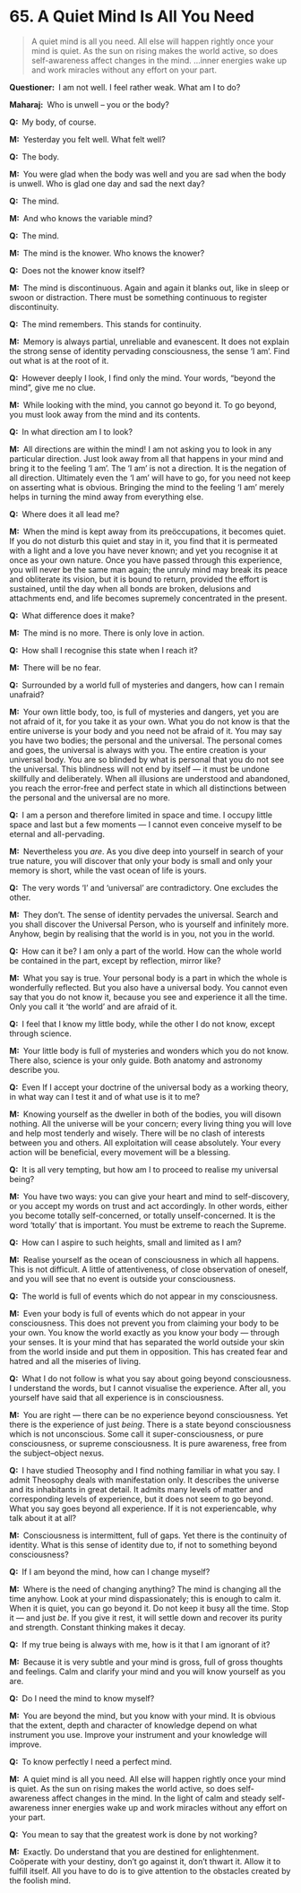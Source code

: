 # 65. A Quiet Mind Is All You Need

>A quiet mind is all you need. All else will happen rightly once your mind is quiet. As the sun on rising makes the world active, so does self-awareness affect changes in the mind. …inner energies wake up and work miracles without any effort on your part.

**Questioner:**&ensp;I am not well. I feel rather weak. What am I to do?

**Maharaj:**&ensp;Who is unwell – you or the body?

**Q:**&ensp;My body, of course.

**M:**&ensp;Yesterday you felt well. What felt well?

**Q:**&ensp;The body.

**M:**&ensp;You were glad when the body was well and you are sad when the body is unwell. Who is glad one day and sad the next day?

**Q:**&ensp;The mind.

**M:**&ensp;And who knows the variable mind?

**Q:**&ensp;The mind.

**M:**&ensp;The mind is the knower. Who knows the knower?

**Q:**&ensp;Does not the knower know itself?

**M:**&ensp;The mind is discontinuous. Again and again it blanks out, like in sleep or swoon or distraction. There must be something continuous to register discontinuity.

**Q:**&ensp;The mind remembers. This stands for continuity.

**M:**&ensp;Memory is always partial, unreliable and evanescent. It does not explain the strong sense of identity pervading consciousness, the sense ‘I am’. Find out what is at the root of it.

**Q:**&ensp;However deeply I look, I find only the mind. Your words, “beyond the mind”, give me no clue.

**M:**&ensp;While looking with the mind, you cannot go beyond it. To go beyond, you must look away from the mind and its contents.

**Q:**&ensp;In what direction am I to look?

**M:**&ensp;All directions are within the mind! I am not asking you to look in any particular direction. Just look away from all that happens in your mind and bring it to the feeling ‘I am’. The ‘I am’ is not a direction. It is the negation of all direction. Ultimately even the ‘I am’ will have to go, for you need not keep on asserting what is obvious. Bringing the mind to the feeling ‘I am’ merely helps in turning the mind away from everything else.

**Q:**&ensp;Where does it all lead me?

**M:**&ensp;When the mind is kept away from its preöccupations, it becomes quiet. If you do not disturb this quiet and stay in it, you find that it is permeated with a light and a love you have never known; and yet you recognise it at once as your own nature. Once you have passed through this experience, you will never be the same man again; the unruly mind may break its peace and obliterate its vision, but it is bound to return, provided the effort is sustained, until the day when all bonds are broken, delusions and attachments end, and life becomes supremely concentrated in the present.

**Q:**&ensp;What difference does it make?

**M:**&ensp;The mind is no more. There is only love in action.

**Q:**&ensp;How shall I recognise this state when I reach it?

**M:**&ensp;There will be no fear.

**Q:**&ensp;Surrounded by a world full of mysteries and dangers, how can I remain unafraid?

**M:**&ensp;Your own little body, too, is full of mysteries and dangers, yet you are not afraid of it, for you take it as your own. What you do not know is that the entire universe is your body and you need not be afraid of it. You may say you have two bodies; the personal and the universal. The personal comes and goes, the universal is always with you. The entire creation is your universal body. You are so blinded by what is personal that you do not see the universal. This blindness will not end by itself — it must be undone skillfully and deliberately. When all illusions are understood and abandoned, you reach the error-free and perfect state in which all distinctions between the personal and the universal are no more.

**Q:**&ensp;I am a person and therefore limited in space and time. I occupy little space and last but a few moments — I cannot even conceive myself to be eternal and all-pervading.

**M:**&ensp;Nevertheless you *are*. As you dive deep into yourself in search of your true nature, you will discover that only your body is small and only your memory is short, while the vast ocean of life is yours.

**Q:**&ensp;The very words ‘I’ and ‘universal’ are contradictory. One excludes the other.

**M:**&ensp;They don’t. The sense of identity pervades the universal. Search and you shall discover the Universal Person, who is yourself and infinitely more. Anyhow, begin by realising that the world is in you, not you in the world.

**Q:**&ensp;How can it be? I am only a part of the world. How can the whole world be contained in the part, except by reflection, mirror like?

**M:**&ensp;What you say is true. Your personal body is a part in which the whole is wonderfully reflected. But you also have a universal body. You cannot even say that you do not know it, because you see and experience it all the time. Only you call it ‘the world’ and are afraid of it.

**Q:**&ensp;I feel that I know my little body, while the other I do not know, except through science.

**M:**&ensp;Your little body is full of mysteries and wonders which you do not know. There also, science is your only guide. Both anatomy and astronomy describe you.

**Q:**&ensp;Even If I accept your doctrine of the universal body as a working theory, in what way can I test it and of what use is it to me?

**M:**&ensp;Knowing yourself as the dweller in both of the bodies, you will disown nothing. All the universe will be your concern; every living thing you will love and help most tenderly and wisely. There will be no clash of interests between you and others. All exploitation will cease absolutely. Your every action will be beneficial, every movement will be a blessing.

**Q:**&ensp;It is all very tempting, but how am I to proceed to realise my universal being?

**M:**&ensp;You have two ways: you can give your heart and mind to self-discovery, or you accept my words on trust and act accordingly. In other words, either you become totally self-concerned, or totally unself-concerned. It is the word ‘totally’ that is important. You must be extreme to reach the Supreme.

**Q:**&ensp;How can I aspire to such heights, small and limited as I am?

**M:**&ensp;Realise yourself as the ocean of consciousness in which all happens. This is not difficult. A little of attentiveness, of close observation of oneself, and you will see that no event is outside your consciousness.

**Q:**&ensp;The world is full of events which do not appear in my consciousness.

**M:**&ensp;Even your body is full of events which do not appear in your consciousness. This does not prevent you from claiming your body to be your own. You know the world exactly as you know your body — through your senses. It is your mind that has separated the world outside your skin from the world inside and put them in opposition. This has created fear and hatred and all the miseries of living.

**Q:**&ensp;What I do not follow is what you say about going beyond consciousness. I understand the words, but I cannot visualise the experience. After all, you yourself have said that all experience is in consciousness.

**M:**&ensp;You are right — there can be no experience beyond consciousness. Yet there is the experience of just *being*. There is a state beyond consciousness which is not unconscious. Some call it super-consciousness, or pure consciousness, or supreme consciousness. It is pure awareness, free from the subject–object nexus.

**Q:**&ensp;I have studied Theosophy and I find nothing familiar in what you say. I admit Theosophy deals with manifestation only. It describes the universe and its inhabitants in great detail. It admits many levels of matter and corresponding levels of experience, but it does not seem to go beyond. What you say goes beyond all experience. If it is not experiencable, why talk about it at all?

**M:**&ensp;Consciousness is intermittent, full of gaps. Yet there is the continuity of identity. What is this sense of identity due to, if not to something beyond consciousness?

**Q:**&ensp;If I am beyond the mind, how can I change myself?

**M:**&ensp;Where is the need of changing anything? The mind is changing all the time anyhow. Look at your mind dispassionately; this is enough to calm it. When it is quiet, you can go beyond it. Do not keep it busy all the time. Stop it — and just *be*. If you give it rest, it will settle down and recover its purity and strength. Constant thinking makes it decay.

**Q:**&ensp;If my true being is always with me, how is it that I am ignorant of it?

**M:**&ensp;Because it is very subtle and your mind is gross, full of gross thoughts and feelings. Calm and clarify your mind and you will know yourself as you are.

**Q:**&ensp;Do I need the mind to know myself?

**M:**&ensp;You are beyond the mind, but you know with your mind. It is obvious that the extent, depth and character of knowledge depend on what instrument you use. Improve your instrument and your knowledge will improve.

**Q:**&ensp;To know perfectly I need a perfect mind.

**M:**&ensp;A quiet mind is all you need. All else will happen rightly once your mind is quiet. As the sun on rising makes the world active, so does self-awareness affect changes in the mind. In the light of calm and steady self-awareness inner energies wake up and work miracles without any effort on your part.

**Q:**&ensp;You mean to say that the greatest work is done by not working?

**M:**&ensp;Exactly. Do understand that you are destined for enlightenment. Coöperate with your destiny, don’t go against it, don’t thwart it. Allow it to fulfill itself. All you have to do is to give attention to the obstacles created by the foolish mind.
